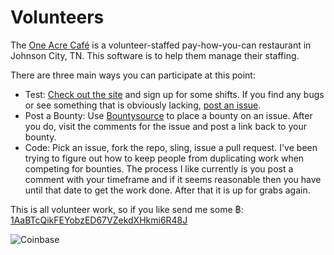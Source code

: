 Volunteers
==========

The [One Acre Café](http://oneacrecafe.org) is a volunteer-staffed pay-how-you-can restaurant in Johnson City, TN. This software is to help them manage their staffing.

There are three main ways you can participate at this point:

* Test: [Check out the site](http://vols.herokuapp.com/) and sign up for some shifts. If you find any bugs or see something that is obviously lacking, [post an issue](//github.com/OneAcreCafe/volunteers/issues/).
* Post a Bounty: Use [Bountysource](//bountysource.com) to place a bounty on an issue. After you do, visit the comments for the issue and post a link back to your bounty.
* Code: Pick an issue, fork the repo, sling, issue a pull request. I've been trying to figure out how to keep people from duplicating work when competing for bounties. The process I like currently is you post a comment with your timeframe and if it seems reasonable then you have until that date to get the work done. After that it is up for grabs again.

This is all volunteer work, so if you like send me some ฿: [1AaBTcQikFEYobzED67VZekdXHkmi6R48J](bitcoin://1AaBTcQikFEYobzED67VZekdXHkmi6R48J)

![Coinbase](https://chart.googleapis.com/chart?cht=qr&chl=bitcoin%3A1AaBTcQikFEYobzED67VZekdXHkmi6R48J&choe=UTF-8&chs=300x300)


